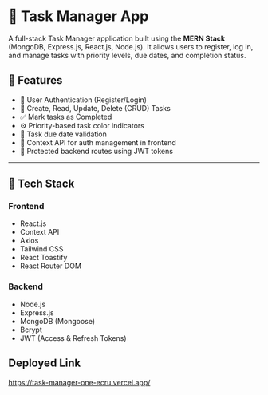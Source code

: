 # 📝 Task Manager App

A full-stack Task Manager application built using the **MERN Stack** (MongoDB, Express.js, React.js, Node.js). It allows users to register, log in, and manage tasks with priority levels, due dates, and completion status.

## 🚀 Features

- 🔐 User Authentication (Register/Login)
- 📌 Create, Read, Update, Delete (CRUD) Tasks
- ✅ Mark tasks as Completed
- ⚙️ Priority-based task color indicators
- 📅 Task due date validation
- 🧠 Context API for auth management in frontend
- 🧪 Protected backend routes using JWT tokens

---

## 🧱 Tech Stack

### Frontend
- React.js
- Context API
- Axios
- Tailwind CSS
- React Toastify
- React Router DOM

### Backend
- Node.js
- Express.js
- MongoDB (Mongoose)
- Bcrypt
- JWT (Access & Refresh Tokens)


## Deployed Link 
https://task-manager-one-ecru.vercel.app/





